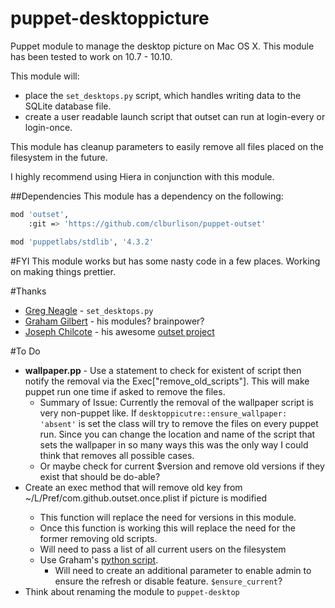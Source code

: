 puppet-desktoppicture
===================

Puppet module to manage the desktop picture on Mac OS X. This module has been tested to work on 10.7 - 10.10. 

This module will:
* place the ``set_desktops.py`` script, which handles writing data to the SQLite database file. 
* create a user readable launch script that outset can run at login-every or login-once.

This module has cleanup parameters to easily remove all files placed on the filesystem in the future.

I highly recommend using Hiera in conjunction with this module.

##Dependencies
This module has a dependency on the following:

```bash
mod 'outset',
    :git => 'https://github.com/clburlison/puppet-outset'

mod 'puppetlabs/stdlib', '4.3.2'		
``` 

#FYI
This module works but has some nasty code in a few places. Working on making things prettier.

#Thanks
- [Greg Neagle](http://github.com/gregneagle) - ``set_desktops.py``
- [Graham Gilbert](http://github.com/grahamgilbert) - his modules? brainpower?
- [Joseph Chilcote](https://github.com/chilcote/) - his awesome [outset project](https://github.com/chilcote/outset)

#To Do
- **wallpaper.pp** - Use a statement to check for existent of script then notify the removal via the Exec["remove_old_scripts"]. This will make puppet run one time if asked to remove the files.
	- Summary of Issue: Currently the removal of the wallpaper script is very non-puppet like. If ``desktoppicutre::ensure_wallpaper: 'absent'`` is set the class will try to remove the files on every puppet run. Since you can change the location and name of the script that sets the wallpaper in so many ways this was the only way I could think that removes all possible cases. 
	- Or maybe check for current $version and remove old versions if they exist that should be do-able?
- Create an exec method that will remove old <date> key from ~/L/Pref/com.github.outset.once.plist if picture is modified
	- This function will replace the need for versions in this module. 
	- Once this function is working this will replace the need for the former removing old scripts.
	- Will need to pass a list of all current users on the filesystem
  - Use Graham's [python script](https://github.com/grahamgilbert/macscripts/blob/master/scriptRunnerToOutset/01-scriptRunnerToOutset_user_plist.py).
	- Will need to create an additional parameter to enable admin to ensure the refresh or disable feature. ``$ensure_current``?
- Think about renaming the module to ``puppet-desktop``
